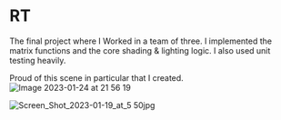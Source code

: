# RT
The final project where I Worked in a team of three.
I implemented the matrix functions and the core shading & lighting logic. I also used unit testing heavily.

Proud of this scene in particular that I created.
![Image 2023-01-24 at 21 56 19](https://user-images.githubusercontent.com/1247587/215171465-b0fa6c50-207c-4c81-9159-ce86206b2757.jpeg)


![Screen_Shot_2023-01-19_at_5 50jpg](https://user-images.githubusercontent.com/1247587/215172267-86d2f2e1-5e24-4cc0-9896-8c49a7449898.JPG)
